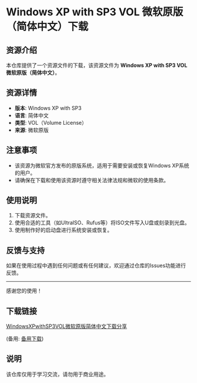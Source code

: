 # Windows XP with SP3 VOL 微软原版（简体中文）下载

## 资源介绍

本仓库提供了一个资源文件的下载，该资源文件为 **Windows XP with SP3 VOL 微软原版（简体中文）**。

## 资源详情

- **版本**: Windows XP with SP3
- **语言**: 简体中文
- **类型**: VOL（Volume License）
- **来源**: 微软原版

## 注意事项

- 该资源为微软官方发布的原版系统，适用于需要安装或恢复Windows XP系统的用户。
- 请确保在下载和使用该资源时遵守相关法律法规和微软的使用条款。

## 使用说明

1. 下载资源文件。
2. 使用合适的工具（如UltraISO、Rufus等）将ISO文件写入U盘或刻录到光盘。
3. 使用制作好的启动盘进行系统安装或恢复。

## 反馈与支持

如果在使用过程中遇到任何问题或有任何建议，欢迎通过仓库的Issues功能进行反馈。

---

感谢您的使用！

## 下载链接
[WindowsXPwithSP3VOL微软原版简体中文下载分享](https://pan.quark.cn/s/942c5598da0e) 

(备用: [备用下载](https://pan.baidu.com/s/1QlYZeiJDlokGs63Mi425mA?pwd=1234))

## 说明

该仓库仅用于学习交流，请勿用于商业用途。
